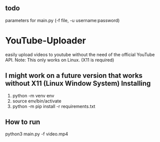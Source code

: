 ## todo
parameters for main.py (-f file, -u username:password)



YouTube-Uploader
===============
easily upload videos to youtube without the need of the official YouTube API.
Note: This only works on Linux. (X11 is required)

I might work on a future version that works without X11 (Linux Window System)
Installing 
---------------

1. python -m venv env
2. source env/bin/activate
3. python -m pip install -r requirements.txt

How to run
---------------

python3 main.py -f video.mp4
